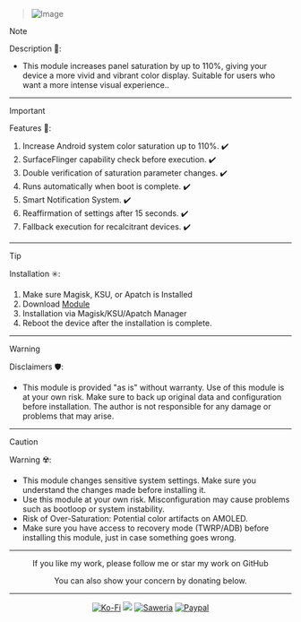 > ![Image](https://github.com/user-attachments/assets/509926a3-242c-43b1-84a8-44bde4386b36)

> [!NOTE]
> Description 📝:
> - This module increases panel saturation by up to 110%, giving your device a more vivid and vibrant color display. Suitable for users who want a more intense visual experience..
<hr/>

> [!IMPORTANT]
> Features 🚀:
> 1. Increase Android system color saturation up to 110%. ✔️
> 2. SurfaceFlinger capability check before execution. ✔️
> 3. Double verification of saturation parameter changes. ✔️
> 4. Runs automatically when boot is complete. ✔️
> 5. Smart Notification System. ✔️
> 6. Reaffirmation of settings after 15 seconds. ✔️
> 7. Fallback execution for recalcitrant devices. ✔️
<hr/>

> [!TIP]
> Installation ✳️:
> 1. Make sure Magisk, KSU, or Apatch is Installed
> 2. Download [Module](https://t.me/modulkuntul)
> 3. Installation via Magisk/KSU/Apatch Manager
> 4. Reboot the device after the installation is complete.
<hr/>

> [!WARNING]
> Disclaimers 🛡️:
> - This module is provided "as is" without warranty. Use of this module is at your own risk. Make sure to back up original data and configuration before installation. The author is not responsible for any damage or problems that may arise.
<hr/>

> [!CAUTION]
> Warning ☢️:
> - This module changes sensitive system settings. Make sure you understand the changes made before installing it.
> - Use this module at your own risk. Misconfiguration may cause problems such as bootloop or system instability.
> - Risk of Over-Saturation:  Potential color artifacts on AMOLED.
> - Make sure you have access to recovery mode (TWRP/ADB) before installing this module, just in case something goes wrong.
<hr/>

<div align="center">
  If you like my work, please follow me or star my work on GitHub
  
You can also show your concern by donating below.
<div align="center">
 </div>
<hr/>
  
[![Ko-Fi](https://img.shields.io/badge/Ko--fi-F16061?style=for-the-badge&logo=ko-fi&logoColor=white)](https://ko-fi.com/illumi666)
[![](https://img.shields.io/badge/-Trakteer-red?style=for-the-badge)](https://trakteer.id/demonica/tip)
[![Saweria](https://img.shields.io/badge/-Saweria-yellow?style=for-the-badge&logoColor=white)](https://saweria.co/DEMONICA)
[![Paypal](https://img.shields.io/badge/Paypal-blue?style=for-the-badge&logoColor=white)](https://www.paypal.com/paypalme/faniadittiya)
